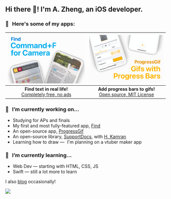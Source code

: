 ## Hi there 👋! I'm A. Zheng, an iOS developer.
### 📱 Here's some of my apps:
| [![Find app](https://raw.githubusercontent.com/aheze/Assets/master/Image/Find.png)](https://www.getfind.app) | [![Progress Gif app](https://raw.githubusercontent.com/aheze/Assets/master/Image/ProgressGif.png)](https://apps.apple.com/us/app/id1526969349) |
| :-------------: |:-------------:|
| **Find text in real life!**<br>[Completely free, no ads](https://www.getfind.app) | **Add progress bars to gifs!**<br>[Open source, MIT License](https://github.com/aheze/ProgressGif) |

### 🔭 I’m currently working on...
- Studying for APs and finals
- My first and most fully-featured app, [Find](https://www.getfind.app)
- An open-source app, [ProgressGif](https://github.com/aheze/ProgressGif)
- An open-source library, [SupportDocs](https://github.com/aheze/SupportDocs), with [H. Kamran](https://github.com/hkamran80)
- Learning how to draw — I'm planning on a vtuber maker app

### 🌱 I’m currently learning...
- Web Dev — starting with HTML, CSS, JS
- Swift — still a lot more to learn

I also [blog](https://aheze.medium.com/) occasionally!

![](https://komarev.com/ghpvc/?username=aheze&color=00aeef&label=Trying+out+a+profile+view+counter)

<!--
**aheze/aheze** is a ✨ _special_ ✨ repository because its `README.md` (this file) appears on your GitHub profile.

Here are some ideas to get you started:

- 🔭 I’m currently working on ...
- 🌱 I’m currently learning ...
- 👯 I’m looking to collaborate on ...
- 🤔 I’m looking for help with ...
- 💬 Ask me about ...
- 📫 How to reach me: ...
- 😄 Pronouns: ...
- ⚡ Fun fact: ...
-->
